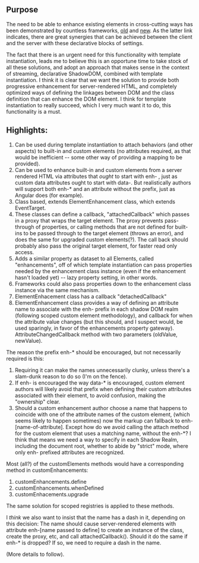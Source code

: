 ## Purpose

The need to be able to enhance existing elements in cross-cutting ways has been demonstrated by countless frameworks, [old](https://jqueryui.com/about/) and [new](https://make.wordpress.org/core/2023/03/30/proposal-the-interactivity-api-a-better-developer-experience-in-building-interactive-blocks/).  As the latter link indicates, there are great synergies that can be achieved between the client and the server with these declarative blocks of settings.

The fact that there is an urgent need for this functionality with template instantiation, leads me to believe this is an opportune time to take stock of all these solutions, and adopt an approach that makes sense in the context of streaming, declarative ShadowDOM, combined with template instantiation.  I think it is clear that we want the solution to provide both progressive enhancement for server-rendered HTML, and completely optimized ways of defining the linkages between DOM and the class definition that can enhance the DOM element. I think for template instantiation to really succeed, which I very much want it to do, this functionality is a must.

## Highlights:

1.  Can be used during template instantiation to attach behaviors (and other aspects) to built-in and custom elements (no attributes required, as that would be inefficient -- some other way of providing a mapping to be provided).
2.  Can be used to enhance built-in and custom elements from a server rendered HTML via attributes that *ought* to start with enh- , just as custom data attributes ought to start with data-.  But realistically authors will support both enh-* and an attribute without the prefix, just as Angular does (for example).
3.  Class based, extends ElementEnhancement class, which extends EventTarget.
4.  These classes can define a callback, "attachedCallback" which passes in a proxy that wraps the target element.  The proxy prevents pass-through of properties, or calling methods that are not defined for built-ins to be passed through to the target element (throws an error), and does the same for upgraded custom elements(?).  The call back should probably also pass the original target element, for faster read only access.
5.  Adds a similar property as dataset to all Elements, called "enhancements", off of which template instantiation can pass properties needed by the enhancement class instance (even if the enhancement hasn't loaded yet) -- lazy property setting, in other words.
6.  Frameworks could also pass properties down to the enhancement class instance via the same mechanism.
7.  ElementEnhacement class has a callback "detachedCallback"
8.  ElementEnhancement class provides a way of defining an attribute name to associate with the enh- prefix in each shadow DOM realm (following scoped custom element methodology), and callback for when the attribute value changes (but this should, and I suspect would, be used sparingly, in favor of the enhancements property gateway).   AttributeChangedCallback method with two parameters (oldValue, newValue).

The reason the prefix enh-* should be encouraged, but not necessarily required is this:

1.  Requiring it can make the names unnecessarily clunky, unless there's a slam-dunk reason to do so (I'm on the fence).
2.  If enh- is encouraged the way data-* is encouraged, custom element authors will likely avoid that prefix when defining their custom attributes associated with their element, to avoid confusion, making the "ownership" clear.
3.  Should a custom enhancement author choose a name that happens to coincide with one of the attribute names of the custom element, (which seems likely to happen sometimes) now the markup can fallback to enh-[name-of-attribute].   Except how do we avoid calling the attach method for the custom element that uses a matching name, without the enh-*?  I think that means we need a way to specify in each Shadow Realm, including the document root, whether to abide by "strict" mode, where only enh- prefixed attributes are recognized.

Most (all?) of the customElements methods would have a corresponding method in customEnhancements:

1.  customEnhancements.define
2.  customEnhancements.whenDefined
3.  customEnhacements.upgrade

The same solution for scoped registries is applied to these methods.

I *think* we also want to insist that the name has a dash in it, depending on this decision:   The name should cause server-rendered elements with attribute enh-[name passed to define] to create an instance of the class, create the proxy, etc, and call attachedCallback().  Should it do the same if enh-* is dropped?  If so, we need to require a dash in the name.  



(More details to follow).